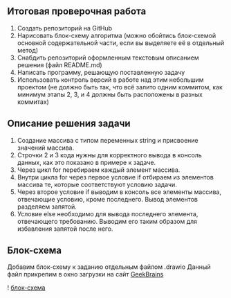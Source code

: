 ## Итоговая проверочная работа
1. Создать репозиторий на GitHub
2. Нарисовать блок-схему алгоритма (можно обойтись блок-схемой основной содержательной части, если вы выделяете её в отдельный метод)
3. Снабдить репозиторий оформленным текстовым описанием решения (файл README.md)
4. Написать программу, решающую поставленную задачу
5. Использовать контроль версий в работе над этим небольшим проектом (не должно быть так, что всё залито одним коммитом, как минимум этапы 2, 3, и 4 должны быть расположены в разных коммитах)


## Описание решения задачи

1. Создание массива с типом переменных string и присвоение значений массива.
2. Строчки 2 и 3 кода нужны для корректного вывода в консоль данных, как это показано в примере к задаче.
3. Через цикл for перебираем каждый элемент массива.
4. Внутри цикла for через первое условие if отбираем из элементов массива те, которые соответствуют условию задачи.
5. Через второе условие if выводим в консоль все элементы массива, отвечающие условию, кроме последнего. Вывод элементов разделяем запятой.
6. Условие else необходимо для вывода последнего элемента, отвечающего требованию. Выводим его таким образом для избавления запятой после него.

## Блок-схема

Добавим блок-схему к заданию отдельным файлом .drawio
Данный файл прикрепим в окно загрузки на сайт [GeekBrains](https://gb.ru/lessons/257235/homework)

! [блок-схема](https://app.diagrams.net/)